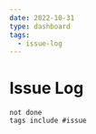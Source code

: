 ```yaml
---
date: 2022-10-31
type: dashboard
tags:
  - issue-log
---
```

# Issue Log

```tasks
not done
tags include #issue 
```